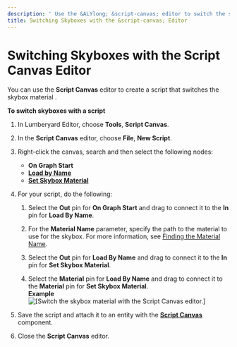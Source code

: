 ```yaml
---
description: ' Use the &ALYlong; &script-canvas; editor to switch the skybox. '
title: Switching Skyboxes with the &script-canvas; Editor
---
```

# Switching Skyboxes with the Script Canvas Editor<a name="sky-skyboxes-switch"></a>

You can use the **Script Canvas** editor to create a script that switches the skybox material \.

**To switch skyboxes with a script**

1. In Lumberyard Editor, choose **Tools**, **Script Canvas**\.

1. In the **Script Canvas** editor, choose **File**, **New Script**\.

1. Right\-click the canvas, search and then select the following nodes: 
   + **On Graph Start**
   + **[Load by Name](/docs/userguide/materials/load-by-name-node.md)**
   + **[Set Skybox Material](/docs/userguide/set-sky-box-material.md)**

1. For your script, do the following:

   1. Select the **Out** pin for **On Graph Start** and drag to connect it to the **In** pin for **Load By Name**\. 

   1. For the **Material Name** parameter, specify the path to the material to use for the skybox\. For more information, see [Finding the Material Name](/docs/userguide/finding-materials-by-name.md)\.

   1. Select the **Out** pin for **Load By Name** and drag to connect it to the **In** pin for **Set Skybox Material**\.

   1. Select the **Material** pin for **Load By Name** and drag to connect it to the **Material** pin for **Set Skybox Material**\.  
**Example**    
![\[Switch the skybox material with the Script Canvas editor.\]](/images/userguide/sky/scriptcanvasnodes/set-skybox-material-example-script.png)

1. Save the script and attach it to an entity with the **[Script Canvas](/docs/userguide/components/script-canvas.md)** component\. 

1. Close the **Script Canvas** editor\.